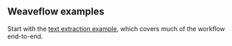 ## Weaveflow examples

Start with the [text extraction example](text-extract/), which covers much of the workflow end-to-end.
